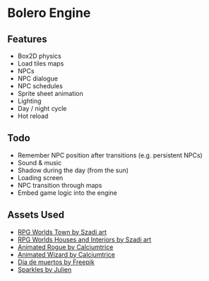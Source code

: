 # Bolero Engine

## Features

* Box2D physics
* Load tiles maps
* NPCs
* NPC dialogue
* NPC schedules
* Sprite sheet animation
* Lighting
* Day / night cycle
* Hot reload

## Todo

* Remember NPC position after transitions (e.g. persistent NPCs)
* Sound & music
* Shadow during the day (from the sun)
* Loading screen
* NPC transition through maps
* Embed game logic into the engine

## Assets Used

* [RPG Worlds Town by Szadi art](https://szadiart.itch.io/rpg-worlds-town)
* [RPG Worlds Houses and Interiors by Szadi art](https://szadiart.itch.io/rpg-worlds-houses-and-interiors)
* [Animated Rogue by Calciumtrice](https://opengameart.org/content/animated-rogue)
* [Animated Wizard by Calciumtrice](https://opengameart.org/content/animated-wizard)
* [Día de muertos by Freepik](https://www.flaticon.com/packs/dia-de-muertos-3)
* [Sparkles by Julien](https://opengameart.org/content/sparkles)
